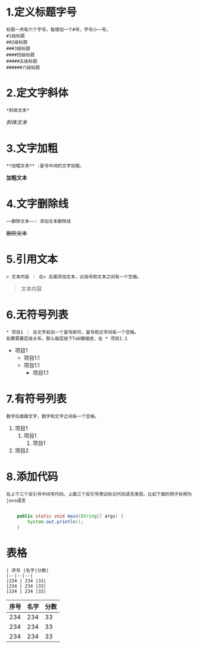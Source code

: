 # 1.定义标题字号
```
标题一共有六个字号，每增加一个#号，字号小一号。
#1级标题
##2级标题
###3级标题
####四级标题
#####五级标题
######六级标题
```

# 2.定文字斜体
```angular2
*斜体文本*
```
*斜体文本*

# 3.文字加粗
```angular2
**加粗文本** :星号中间的文字加粗。
```
**加粗文本** 

# 4.文字删除线
```angular2
~~删除文本~~: 添加文本删除线
```
~~删除文本~~

# 5.引用文本
```angular2
> 文本内容 ： 在> 后面添加文本，尖括号和文本之间有一个空格。
```
> 文本内容

# 6.无符号列表
```angular2
* 项目1 ： 在文字前加一个星号即可，星号和文字间有一个空格。
如果需要层级关系，那么每层按下Tab键缩进，在 * 项目1.1
```
* 项目1  
    * 项目1.1
    * 项目1.1
        * 项目1.1
        

# 7.有符号列表
```angular2
数字后面跟文字，数字和文字之间有一个空格。
```
1. 项目1
    1. 项目1
        1. 项目1
2. 项目2

# 8.添加代码
```angular2
在上下三个反引号中间写代码，上面三个反引号旁边标记代码语言类型。比如下面的例子标明为java语言
```
```java
    
    public static void main(String[] args) {
        System.out.println();
    }
```

# 表格
```angular2
| 序号 |名字|分数|
|--|--|--|
|234 | 234 |33|
|234 | 234 |33|
|234 | 234 |33|
```
| 序号 |名字|分数|
|--|--|--|
|234 | 234 |33|
|234 | 234 |33|
|234 | 234 |33|













      